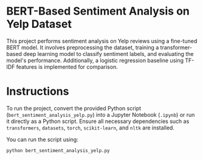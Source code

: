# BERT-Based Sentiment Analysis on Yelp Dataset

This project performs sentiment analysis on Yelp reviews using a fine-tuned BERT model. It involves preprocessing the dataset, training a transformer-based deep learning model to classify sentiment labels, and evaluating the model's performance. Additionally, a logistic regression baseline using TF-IDF features is implemented for comparison.

# Instructions

To run the project, convert the provided Python script (`bert_sentiment_analysis_yelp.py`) into a Jupyter Notebook (`.ipynb`) or run it directly as a Python script. Ensure all necessary dependencies such as `transformers`, `datasets`, `torch`, `scikit-learn`, and `nltk` are installed.

You can run the script using:

```bash
python bert_sentiment_analysis_yelp.py
